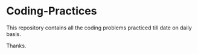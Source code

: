 # Coding-Practices

This repository contains all the coding problems practiced till date on daily basis.

Thanks.
